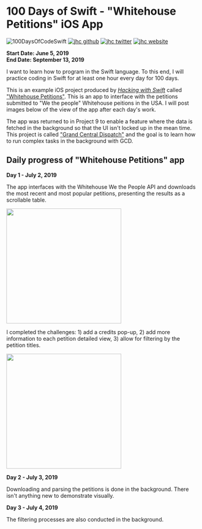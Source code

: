 # 100 Days of Swift - "Whitehouse Petitions" iOS App

![100DaysOfCodeSwift](https://img.shields.io/badge/100DaysOfCode-Swift-FA7343.svg?style=flat&logo=swift)
[![jhc github](https://img.shields.io/badge/GitHub-jhrcook-lightgrey.svg?style=flat&logo=github)](https://github.com/jhrcook)
[![jhc twitter](https://img.shields.io/badge/Twitter-@JoshDoesA-00aced.svg?style=flat&logo=twitter)](https://twitter.com/JoshDoesa)
[![jhc website](https://img.shields.io/badge/Website-Joshua_Cook-5087B2.svg?style=flat&logo=telegram)](https://joshuacook.netlify.com)

**Start Date: June 5, 2019  
End Date: September 13, 2019**

I want to learn how to program in the Swift language. To this end, I will practice coding in Swift for at least one hour every day for 100 days.

This is an example iOS project produced by [*Hacking with Swift*](https://www.hackingwithswift.com/read) called ["Whitehouse Petitions"](https://www.hackingwithswift.com/read/7/overview). This is an app to interface with the petitions submitted to "We the people" Whitehouse peitions in the USA. I will post images below of the view of the app after each day's work.

The app was returned to in Project 9 to enable a feature where the data is fetched in the background so that the UI isn't locked up in the mean time. This project is called ["Grand Central Dispatch"](https://www.hackingwithswift.com/read/9/overview) and the goal is to learn how to run complex tasks in the background with GCD.

## Daily progress of "Whitehouse Petitions" app

**Day 1 - July 2, 2019**

The app interfaces with the Whitehouse We the People API and downloads the most recent and most popular petitions, presenting the results as a scrollable table.

<img src="progress_screenshots/Jul-02-2019 11-55-02.gif" width="300"/>

I completed the challenges: 1) add a credits pop-up, 2) add more information to each petition detailed view, 3) allow for filtering by the petition titles.

<img src="progress_screenshots/Jul-02-2019 15-57-54.gif" width="300"/>

**Day 2 - July 3, 2019**

Downloading and parsing the petitions is done in the background. There isn't anything new to demonstrate visually.

**Day 3 - July 4, 2019**

The filtering processes are also conducted in the background.
